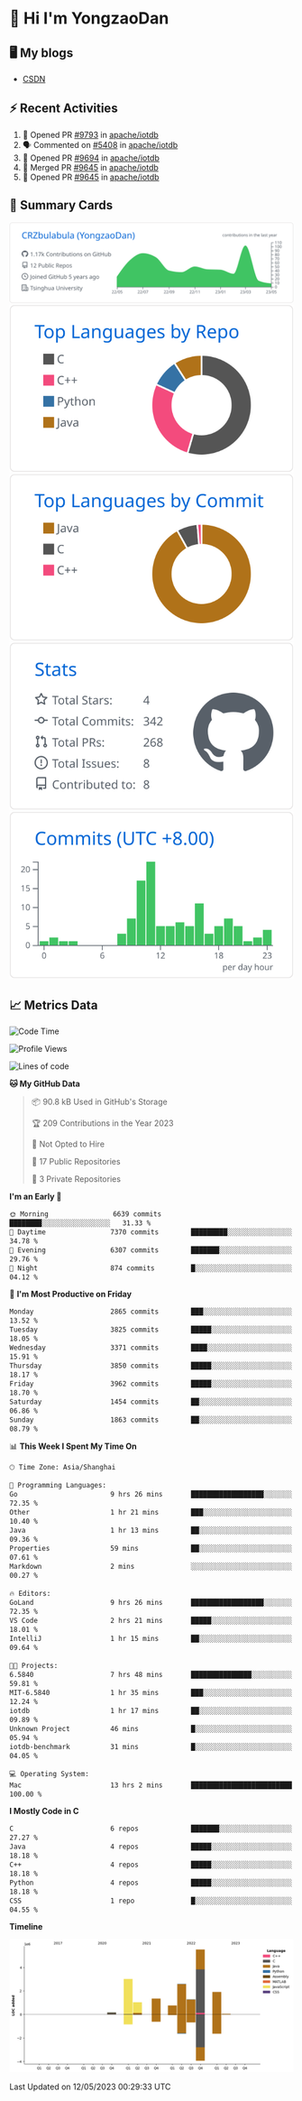 # 👋 Hi I'm YongzaoDan

## 🖥 My blogs
  + [CSDN](https://blog.csdn.net/CRZbulabula?type=blog)

## ⚡ Recent Activities
<!--START_SECTION:activity-->
1. 💪 Opened PR [#9793](https://github.com/apache/iotdb/pull/9793) in [apache/iotdb](https://github.com/apache/iotdb)
2. 🗣 Commented on [#5408](https://github.com/apache/iotdb/issues/5408) in [apache/iotdb](https://github.com/apache/iotdb)
3. 💪 Opened PR [#9694](https://github.com/apache/iotdb/pull/9694) in [apache/iotdb](https://github.com/apache/iotdb)
4. 🎉 Merged PR [#9645](https://github.com/apache/iotdb/pull/9645) in [apache/iotdb](https://github.com/apache/iotdb)
5. 💪 Opened PR [#9645](https://github.com/apache/iotdb/pull/9645) in [apache/iotdb](https://github.com/apache/iotdb)
<!--END_SECTION:activity-->

## 🎑 Summary Cards

[![](https://raw.githubusercontent.com/CRZbulabula/CRZbulabula/main/profile-summary-card-output/github/0-profile-details.svg)](https://github.com/vn7n24fzkq/github-profile-summary-cards)
[![](https://raw.githubusercontent.com/CRZbulabula/CRZbulabula/main/profile-summary-card-output/github/1-repos-per-language.svg)](https://github.com/vn7n24fzkq/github-profile-summary-cards) [![](https://raw.githubusercontent.com/CRZbulabula/CRZbulabula/main/profile-summary-card-output/github/2-most-commit-language.svg)](https://github.com/vn7n24fzkq/github-profile-summary-cards)
[![](https://raw.githubusercontent.com/CRZbulabula/CRZbulabula/main/profile-summary-card-output/github/3-stats.svg)](https://github.com/vn7n24fzkq/github-profile-summary-cards) [![](https://raw.githubusercontent.com/CRZbulabula/CRZbulabula/main/profile-summary-card-output/github/4-productive-time.svg)](https://github.com/vn7n24fzkq/github-profile-summary-cards)

## 📈 Metrics Data

<!--START_SECTION:waka-->
![Code Time](http://img.shields.io/badge/Code%20Time-115%20hrs%203%20mins-blue)

![Profile Views](http://img.shields.io/badge/Profile%20Views-6-blue)

![Lines of code](https://img.shields.io/badge/From%20Hello%20World%20I%27ve%20Written-17.7%20million%20lines%20of%20code-blue)

**🐱 My GitHub Data** 

> 📦 90.8 kB Used in GitHub's Storage 
 > 
> 🏆 209 Contributions in the Year 2023
 > 
> 🚫 Not Opted to Hire
 > 
> 📜 17 Public Repositories 
 > 
> 🔑 3 Private Repositories 
 > 
**I'm an Early 🐤** 

```text
🌞 Morning                6639 commits        ████████░░░░░░░░░░░░░░░░░   31.33 % 
🌆 Daytime                7370 commits        █████████░░░░░░░░░░░░░░░░   34.78 % 
🌃 Evening                6307 commits        ███████░░░░░░░░░░░░░░░░░░   29.76 % 
🌙 Night                  874 commits         █░░░░░░░░░░░░░░░░░░░░░░░░   04.12 % 
```
📅 **I'm Most Productive on Friday** 

```text
Monday                   2865 commits        ███░░░░░░░░░░░░░░░░░░░░░░   13.52 % 
Tuesday                  3825 commits        █████░░░░░░░░░░░░░░░░░░░░   18.05 % 
Wednesday                3371 commits        ████░░░░░░░░░░░░░░░░░░░░░   15.91 % 
Thursday                 3850 commits        █████░░░░░░░░░░░░░░░░░░░░   18.17 % 
Friday                   3962 commits        █████░░░░░░░░░░░░░░░░░░░░   18.70 % 
Saturday                 1454 commits        ██░░░░░░░░░░░░░░░░░░░░░░░   06.86 % 
Sunday                   1863 commits        ██░░░░░░░░░░░░░░░░░░░░░░░   08.79 % 
```


📊 **This Week I Spent My Time On** 

```text
🕑︎ Time Zone: Asia/Shanghai

💬 Programming Languages: 
Go                       9 hrs 26 mins       ██████████████████░░░░░░░   72.35 % 
Other                    1 hr 21 mins        ███░░░░░░░░░░░░░░░░░░░░░░   10.40 % 
Java                     1 hr 13 mins        ██░░░░░░░░░░░░░░░░░░░░░░░   09.36 % 
Properties               59 mins             ██░░░░░░░░░░░░░░░░░░░░░░░   07.61 % 
Markdown                 2 mins              ░░░░░░░░░░░░░░░░░░░░░░░░░   00.27 % 

🔥 Editors: 
GoLand                   9 hrs 26 mins       ██████████████████░░░░░░░   72.35 % 
VS Code                  2 hrs 21 mins       █████░░░░░░░░░░░░░░░░░░░░   18.01 % 
IntelliJ                 1 hr 15 mins        ██░░░░░░░░░░░░░░░░░░░░░░░   09.64 % 

🐱‍💻 Projects: 
6.5840                   7 hrs 48 mins       ███████████████░░░░░░░░░░   59.81 % 
MIT-6.5840               1 hr 35 mins        ███░░░░░░░░░░░░░░░░░░░░░░   12.24 % 
iotdb                    1 hr 17 mins        ██░░░░░░░░░░░░░░░░░░░░░░░   09.89 % 
Unknown Project          46 mins             █░░░░░░░░░░░░░░░░░░░░░░░░   05.94 % 
iotdb-benchmark          31 mins             █░░░░░░░░░░░░░░░░░░░░░░░░   04.05 % 

💻 Operating System: 
Mac                      13 hrs 2 mins       █████████████████████████   100.00 % 
```

**I Mostly Code in C** 

```text
C                        6 repos             ███████░░░░░░░░░░░░░░░░░░   27.27 % 
Java                     4 repos             █████░░░░░░░░░░░░░░░░░░░░   18.18 % 
C++                      4 repos             █████░░░░░░░░░░░░░░░░░░░░   18.18 % 
Python                   4 repos             █████░░░░░░░░░░░░░░░░░░░░   18.18 % 
CSS                      1 repo              █░░░░░░░░░░░░░░░░░░░░░░░░   04.55 % 
```



**Timeline**

![Lines of Code chart](https://raw.githubusercontent.com/CRZbulabula/CRZbulabula/main/assets/bar_graph.png)


 Last Updated on 12/05/2023 00:29:33 UTC
<!--END_SECTION:waka-->

